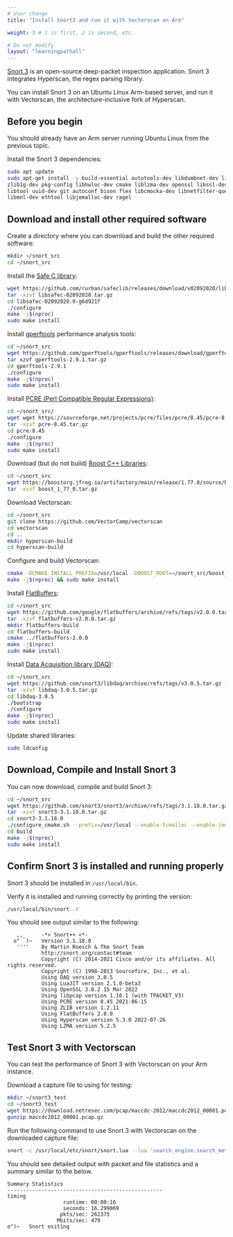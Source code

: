```yaml
---
# User change
title: "Install Snort3 and run it with Vectorscan on Arm"

weight: 3 # 1 is first, 2 is second, etc.

# Do not modify
layout: "learningpathall"
---
```



[Snort 3](https://www.snort.org/snort3) is an open-source deep-packet inspection application. Snort 3 integrates Hyperscan, the regex parsing library.

You can install Snort 3 on an Ubuntu Linux Arm-based server, and run it with Vectorscan, the architecture-inclusive fork of Hyperscan.

## Before you begin

You should already have an Arm server running Ubuntu Linux from the previous topic. 

Install the Snort 3 dependencies:

```bash
sudo apt update 
sudo apt-get install -y build-essential autotools-dev libdumbnet-dev libluajit-5.1-dev libpcap-dev \
zlib1g-dev pkg-config libhwloc-dev cmake liblzma-dev openssl libssl-dev cpputest libsqlite3-dev \
libtool uuid-dev git autoconf bison flex libcmocka-dev libnetfilter-queue-dev libunwind-dev \
libmnl-dev ethtool libjemalloc-dev ragel
```

## Download and install other required software

Create a directory where you can download and build the other required software:

```bash
mkdir ~/snort_src
cd ~/snort_src
```

Install the [Safe C library](https://rurban.github.io/safeclib/doc/safec-3.3/index.html):

```bash
wget https://github.com/rurban/safeclib/releases/download/v02092020/libsafec-02092020.tar.gz
tar -xzvf libsafec-02092020.tar.gz
cd libsafec-02092020.0-g6d921f
./configure
make -j$(nproc)
sudo make install
```

Install [gperftools](https://github.com/gperftools/gperftools) performance analysis tools:

```bash
cd ~/snort_src
wget https://github.com/gperftools/gperftools/releases/download/gperftools-2.9.1/gperftools-2.9.1.tar.gz
tar xzvf gperftools-2.9.1.tar.gz
cd gperftools-2.9.1
./configure
make -j$(nproc)
sudo make install
```

Install [PCRE (Perl Compatible Regular Expressions)](https://www.pcre.org/):

```bash
cd ~/snort_src/
wget wget https://sourceforge.net/projects/pcre/files/pcre/8.45/pcre-8.45.tar.gz
tar -xzvf pcre-8.45.tar.gz
cd pcre-8.45
./configure
make -j$(nproc)
sudo make install
```

Download (but do not build) [Boost C++ Libraries](https://www.boost.org/):

```bash
cd ~/snort_src
wget https://boostorg.jfrog.io/artifactory/main/release/1.77.0/source/boost_1_77_0.tar.gz
tar -xvzf boost_1_77_0.tar.gz
```

Download Vectorscan:

```bash
cd ~/snort_src
git clone https://github.com/VectorCamp/vectorscan 
cd vectorscan 
cd .. 
mkdir hyperscan-build 
cd hyperscan-build 
```

Configure and build Vectorscan:

```bash { cwd="snort_src/hyperscan-build" }
cmake -DCMAKE_INSTALL_PREFIX=/usr/local -DBOOST_ROOT=~/snort_src/boost_1_77_0/ ~/snort_src/vectorscan/
make -j$(nproc) && sudo make install 
```

Install [FlatBuffers](https://google.github.io/flatbuffers/):

```bash
cd ~/snort_src
wget https://github.com/google/flatbuffers/archive/refs/tags/v2.0.0.tar.gz -O flatbuffers-v2.0.0.tar.gz
tar -xzvf flatbuffers-v2.0.0.tar.gz
mkdir flatbuffers-build
cd flatbuffers-build
cmake ../flatbuffers-2.0.0
make -j$(nproc)
sudo make install
```

Install [Data Acquisition library (DAQ)](https://github.com/snort3/libdaq):

```bash
cd ~/snort_src
wget https://github.com/snort3/libdaq/archive/refs/tags/v3.0.5.tar.gz -O libdaq-3.0.5.tar.gz
tar -xzvf libdaq-3.0.5.tar.gz
cd libdaq-3.0.5
./bootstrap
./configure
make -j$(nproc)
sudo make install
```

Update shared libraries:

```bash
sudo ldconfig
```

## Download, Compile and Install Snort 3

You can now download, compile and build Snort 3:

```bash
cd ~/snort_src
wget https://github.com/snort3/snort3/archive/refs/tags/3.1.18.0.tar.gz -O snort3-3.1.18.0.tar.gz
tar -xzvf snort3-3.1.18.0.tar.gz
cd snort3-3.1.18.0
./configure_cmake.sh --prefix=/usr/local --enable-tcmalloc --enable-jemalloc
cd build
make -j$(nproc)
sudo make install
```

## Confirm Snort 3 is installed and running properly

Snort 3 should be installed in `/usr/local/bin`. 

Verify it is installed and running correctly by printing the version:

```bash
/usr/local/bin/snort -V
```

You should see output similar to the following:

```output
   ,,_     -*> Snort++ <*-
  o"  )~   Version 3.1.18.0
   ''''    By Martin Roesch & The Snort Team
           http://snort.org/contact#team
           Copyright (C) 2014-2021 Cisco and/or its affiliates. All rights reserved.
           Copyright (C) 1998-2013 Sourcefire, Inc., et al.
           Using DAQ version 3.0.5
           Using LuaJIT version 2.1.0-beta3
           Using OpenSSL 3.0.2 15 Mar 2022
           Using libpcap version 1.10.1 (with TPACKET_V3)
           Using PCRE version 8.45 2021-06-15
           Using ZLIB version 1.2.11
           Using FlatBuffers 2.0.0
           Using Hyperscan version 5.3.0 2022-07-26
           Using LZMA version 5.2.5
```

## Test Snort 3 with Vectorscan

You can test the performance of Snort 3 with Vectorscan on your Arm instance.

Download a capture file to using for testing: 

```bash
mkdir ~/snort3_test
cd ~/snort3_test
wget https://download.netresec.com/pcap/maccdc-2012/maccdc2012_00001.pcap.gz
gunzip maccdc2012_00001.pcap.gz
```

Run the following command to use Snort 3 with Vectorscan on the downloaded capture file:

```bash { cwd="~/snort3_test" }
snort -c /usr/local/etc/snort/snort.lua --lua 'search_engine.search_method="hyperscan"' -r maccdc2012_00001.pcap
```

You should see detailed output with packet and file statistics and a summary similar to the below.

```output
Summary Statistics
--------------------------------------------------
timing
                  runtime: 00:00:16
                  seconds: 16.299069
                 pkts/sec: 262375
                Mbits/sec: 479
o")~   Snort exiting
```
